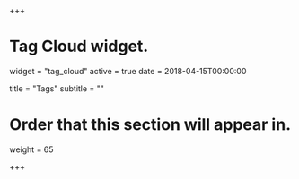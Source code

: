 +++
# Tag Cloud widget.
widget = "tag_cloud"
active = true
date = 2018-04-15T00:00:00

title = "Tags"
subtitle = ""

# Order that this section will appear in.
weight = 65

+++
